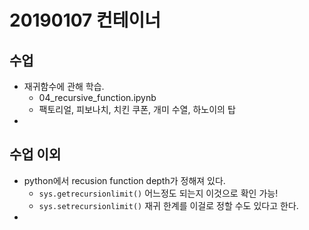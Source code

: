 # 20190107 컨테이너

## 수업

- 재귀함수에 관해 학습.
  - 04_recursive_function.ipynb
  - 팩토리얼, 피보나치, 치킨 쿠폰, 개미 수열, 하노이의 탑
- 





## 수업 이외

- python에서 recusion function depth가 정해져 있다.
  - `sys.getrecursionlimit()` 어느정도 되는지 이것으로 확인 가능!
  - `sys.setrecursionlimit()` 재귀 한계를 이걸로 정할 수도 있다고 한다.
- 